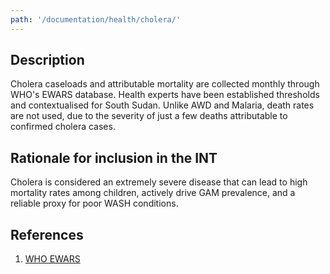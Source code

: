 ```yaml
---
path: '/documentation/health/cholera/'
---
```


## Description

Cholera caseloads and attributable mortality are collected monthly through WHO's EWARS database. Health experts have been established thresholds and contextualised for South Sudan. Unlike AWD and Malaria, death rates are not used, due to the severity of just a few deaths attributable to confirmed cholera cases.

## Rationale for inclusion in the INT

Cholera is considered an extremely severe disease that can lead to high mortality rates among children, actively drive GAM prevalence, and a reliable proxy for poor WASH conditions.

## References

1. [WHO EWARS](https://www.who.int/emergencies/kits/ewars/en/)
